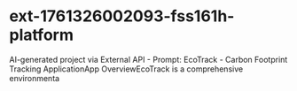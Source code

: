# ext-1761326002093-fss161h-platform
AI-generated project via External API - Prompt: EcoTrack - Carbon Footprint Tracking ApplicationApp OverviewEcoTrack is a comprehensive environmenta
